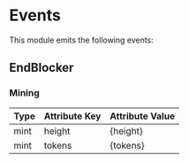 # Events

This module emits the following events:

## EndBlocker

### Mining

| Type                 | Attribute Key    | Attribute Value      |
|----------------------|------------------|----------------------|
| mint                 | height           | {height}             |
| mint                 | tokens           | {tokens}             |